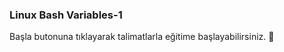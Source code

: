 ### Linux Bash Variables-1  
  
Başla butonuna tıklayarak talimatlarla eğitime başlayabilirsiniz. 🚀  

